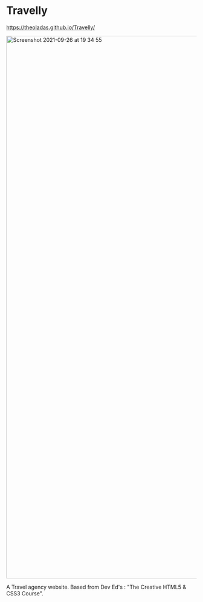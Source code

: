 # Travelly

https://theoladas.github.io/Travelly/

<img width="1432" alt="Screenshot 2021-09-26 at 19 34 55" src="https://user-images.githubusercontent.com/67963370/134819935-0268d83e-8dd3-416a-bb2a-a98ccd973c16.png">

A Travel agency website. Based from Dev Ed's : "The Creative HTML5 & CSS3 Course".
